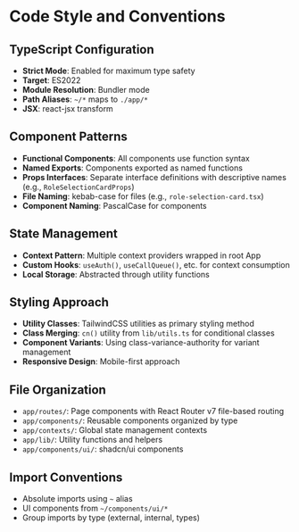 # Code Style and Conventions

## TypeScript Configuration
- **Strict Mode**: Enabled for maximum type safety
- **Target**: ES2022
- **Module Resolution**: Bundler mode
- **Path Aliases**: `~/*` maps to `./app/*`
- **JSX**: react-jsx transform

## Component Patterns
- **Functional Components**: All components use function syntax
- **Named Exports**: Components exported as named functions
- **Props Interfaces**: Separate interface definitions with descriptive names (e.g., `RoleSelectionCardProps`)
- **File Naming**: kebab-case for files (e.g., `role-selection-card.tsx`)
- **Component Naming**: PascalCase for components

## State Management
- **Context Pattern**: Multiple context providers wrapped in root App
- **Custom Hooks**: `useAuth()`, `useCallQueue()`, etc. for context consumption
- **Local Storage**: Abstracted through utility functions

## Styling Approach
- **Utility Classes**: TailwindCSS utilities as primary styling method
- **Class Merging**: `cn()` utility from `lib/utils.ts` for conditional classes
- **Component Variants**: Using class-variance-authority for variant management
- **Responsive Design**: Mobile-first approach

## File Organization
- `app/routes/`: Page components with React Router v7 file-based routing
- `app/components/`: Reusable components organized by type
- `app/contexts/`: Global state management contexts
- `app/lib/`: Utility functions and helpers
- `app/components/ui/`: shadcn/ui components

## Import Conventions
- Absolute imports using `~` alias
- UI components from `~/components/ui/*`
- Group imports by type (external, internal, types)